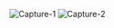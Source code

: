 ![Capture-1](https://github.com/user-attachments/assets/dee9a9c3-fdb7-44d7-bc64-9b6ed0042f18)
![Capture-2](https://github.com/user-attachments/assets/6a684f57-0842-4eb6-9688-e31fcdd3997d)
